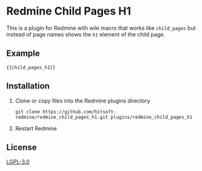 # Redmine Child Pages H1

This is a plugin for Redmine with wiki macro that works like `child_pages` but instead of page names shows the `h1` element of the child page. 

## Example

```
{{child_pages_h1}}
```

## Installation

1. Clone or copy files into the Redmine plugins directory
   ```
   git clone https://github.com/hitsoft-redmine/redmine_child_pages_h1.git plugins/redmine_child_pages_h1
   ```
2. Restart Redmine

## License

[LGPL-3.0](LICENSE)